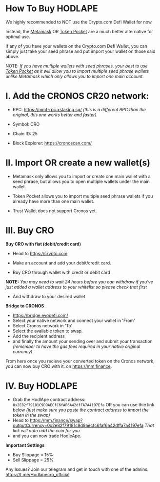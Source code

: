 # How To Buy HODLAPE

We highly recommended to NOT use the Crypto.com Defi Wallet for now.

Instead, the <a href="https://metamask.io/">Metamask</a> OR <a href="https://www.tokenpocket.pro/en">Token Pocket</a> are a much better alternative for optimal use.

If any of you have your wallets on the Crypto.com Defi Wallet, you can simply just take your seed phrase and put import your wallet on those said above.

NOTE: <i>If you have multiple wallets with seed phrases, your best to use <a href="https://www.tokenpocket.pro/en">Token Pocket</a> as it will allow you to import multiple seed phrase wallets unlike Metamask which only allows you to import one main account.</i>

# I. <b>Add the CRONOS CR20 network:</b>

- RPC: https://mmf-rpc.xstaking.sg/ <i>(this is a different RPC than the original, this one works better and faster).</i>

- Symbol: CRO

- Chain ID: 25

- Block Explorer: https://cronoscan.com/

# II. <strong>Import OR create a new wallet(s)</strong>

- Metamask only allows you to import or create one main wallet with a seed phrase, but allows you to open multiple wallets under the main wallet.

- Token Pocket allows you to import multiple seed phrase wallets if you already have more than one main wallet.

- Trust Wallet does not support Cronos yet.

# III. Buy CRO

<strong>Buy CRO with fiat (debit/credit card)</strong>

- Head to https://crypto.com

- Make an account and add your debit/credit card.

- Buy CRO through wallet with credit or debit card 

<b>NOTE:</b> <i>You may need to wait 24 hours before you can withdraw if you've just added a wallet address to your whitelist so please check that first</i>

- And withdraw to your desired wallet

<strong>Bridge to CRONOS</strong>

- https://bridge.evodefi.com/
- Select your native network and connect your wallet in 'From'
- Select Cronos network in 'To'
- Select the available token to swap.
- Add the recipient address
- and finally the amount your sending over and submit your transaction <i>(remember to have the gas fees required in your native original currency)</i>

From here once you recieve your converted token on the Cronos network, you can now buy CRO with it. on https://mm.finance.

# IV. Buy HODLAPE

- Grab the HodlApe contract address: <code>0x2E82f79181C9D9AECfC6fAF6A42dfFA7A4197Efa</code> OR you can use thie link below <i>(just make sure you paste the contract address to import the token in the swap)</i>
- Head to https://mm.finance/swap?outputCurrency=0x2e82f79181c9d9aecfc6faf6a42dffa7a4197efa <i>That link will auto add the coin for you</i>
- and you can now trade HodleApe.

<strong>Important Settings</strong>

- Buy Slippage = 15%
- Sell Slippage = 25%

Any Issues? Join our telegram and get in touch with one of the admins. https://t.me/Hodlapecro_official

